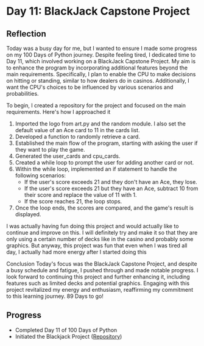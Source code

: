 # Day 11: BlackJack Capstone Project
## Reflection
 Today was a busy day for me, but I wanted to ensure I made some progress on my 100 Days of Python journey. Despite feeling tired, I dedicated time to Day 11, which involved working on a BlackJack Capstone Project. My aim is to enhance the program by incorporating additional features beyond the main requirements. Specifically, I plan to enable the CPU to make decisions on hitting or standing, similar to how dealers do in casinos. Additionally, I want the CPU's choices to be influenced by various scenarios and probabilities.

 To begin, I created a repository for the project and focused on the main requirements. Here's how I approached it

 1. Imported the logo from art.py and the random module. I also set the default value of an Ace card to 11 in the cards list.
 2. Developed a function to randomly retrieve a card.
 3. Established the main flow of the program, starting with asking the user if they want to play the game.
 4. Generated the user_cards and cpu_cards.
 5. Created a while loop to prompt the user for adding another card or not.
 6. Within the while loop, implemented an if statement to handle the following scenarios:
    - If the user's score exceeds 21 and they don't have an Ace, they lose.
    - If the user's score exceeds 21 but they have an Ace, subtract 10 from their score and replace the value of 11 with 1.
    - If the score reaches 21, the loop stops.
 7. Once the loop ends, the scores are compared, and the game's result is displayed.

 I was actually having fun doing this project and would actually like to continue and improve on this. I will definitely try and make it so that they are only using a certain number of decks like in the casino and probably some graphics. But anyway, this project was fun that even when I was tired all day, I actually had more energy after I started doing this

 Conclusion
 Today's focus was the BlackJack Capstone Project, and despite a busy schedule and fatigue, I pushed through and made notable progress. I look forward to continuing this project and further enhancing it, including features such as limited decks and potential graphics. Engaging with this project revitalized my energy and enthusiasm, reaffirming my commitment to this learning journey. 89 Days to go!

## Progress
 - Completed Day 11 of 100 Days of Python
 - Initiated the Blackjack Project ([Repository](https://github.com/johnivanpuayap/Blackjack))
